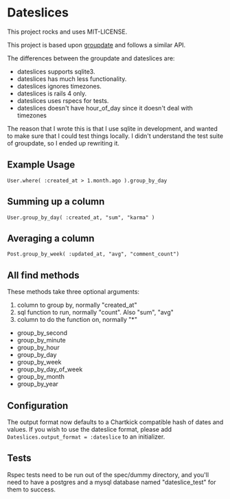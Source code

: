 # Dateslices

This project rocks and uses MIT-LICENSE.

This project is based upon [groupdate](https://github.com/ankane/groupdate) and follows a similar API.

The differences between the groupdate and dateslices are:
- dateslices supports sqlite3.
- dateslices has much less functionality.
- dateslices ignores timezones.
- dateslices is rails 4 only.
- dateslices uses rspecs for tests.
- dateslices doesn't have hour_of_day since it doesn't deal with timezones


The reason that I wrote this is that I use sqlite in development, and wanted to make sure that I could test things locally.  I didn't understand the test suite of groupdate, so I ended up rewriting it.


## Example Usage

```
User.where( :created_at > 1.month.ago ).group_by_day
```

## Summing up a column

```
User.group_by_day( :created_at, "sum", "karma" )
```

## Averaging a column

```
Post.group_by_week( :updated_at, "avg", "comment_count")
```

## All find methods

These methods take three optional arguments:

1. column to group by, normally "created_at"
2. sql function to run, normally "count".  Also "sum", "avg"
3. column to do the function on, normally "*"

- group_by_second
- group_by_minute
- group_by_hour
- group_by_day
- group_by_week
- group_by_day_of_week
- group_by_month
- group_by_year

## Configuration

The output format now defaults to a Chartkick compatible hash of dates and values.
If you wish to use the dateslice format, please add `Dateslices.output_format = :dateslice` to an initializer.

## Tests

Rspec tests need to be run out of the spec/dummy directory, and you'll need to have a postgres and a mysql database named "dateslice_test" for them to success.

